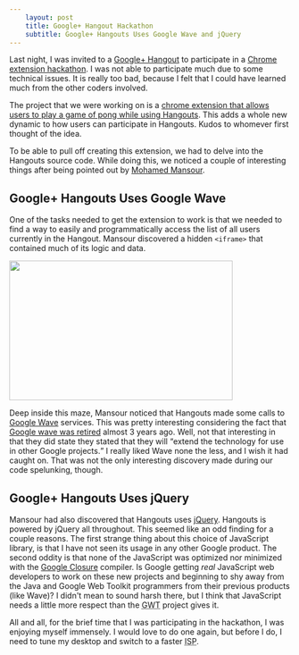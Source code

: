 ```yaml
---
    layout: post
    title: Google+ Hangout Hackathon
    subtitle: Google+ Hangouts Uses Google Wave and jQuery
---
```


Last night, I was invited to a [Google+ Hangout][1] to participate in a
[Chrome extension hackathon][2].  I was not able to participate much due to
some technical issues.  It is really too bad, because I felt that I could
have learned much from the other coders involved.

The project that we were working on is a [chrome extension that allows users to
play a game of pong while using Hangouts][3].  This adds a whole new
dynamic to how users can participate in Hangouts. Kudos to whomever first
thought of the idea.

To be able to pull off creating this extension, we had to delve into the Hangouts source
code.  While doing this, we noticed a couple of interesting
things after being pointed out by [Mohamed Mansour][4].

Google+ Hangouts Uses Google Wave
---------------------------------

One of the tasks needed to get the extension to work is that we needed to find
a way to easily and programmatically access the list of all users currently in
the Hangout.  Mansour discovered a hidden `<iframe>` that contained much of its
logic and data.  

<div class="centered">
<a href="https://picasaweb.google.com/lh/photo/XpQ8ldm8H5mZRFzsX1Nw_Q?feat=embedwebsite">
<img src="https://lh3.googleusercontent.com/-OIL3stpOehc/Th8XA5_cwhI/AAAAAAAADtU/2RSjslEQmpQ/s400/screenshot-20110714-121716.png" height="250" width="400" />
</a>
</div>

Deep inside this maze, Mansour noticed that Hangouts made some calls to
[Google Wave][5] services. This was pretty interesting considering the fact
that [Google wave was retired][6] almost 3 years ago. Well, not that interesting
in that they did state they stated that they will
<q cite="http://googleblog.blogspot.com/2010/08/update-on-google-wave.html">extend
the technology for use in other Google projects.</q> I really liked Wave
none the less, and I wish it had caught on. That was not the only interesting 
discovery made during our code spelunking, though.

Google+ Hangouts Uses jQuery
----------------------------

Mansour had also discovered that Hangouts uses [jQuery][7]. Hangouts is powered
by jQuery all throughout. This seemed like an odd finding for a couple reasons.
The first strange thing about this choice of JavaScript library, is that I have
not seen its usage in any other Google product.  The second oddity is that none
of the JavaScript was optimized nor minimized with the [Google Closure][8]
compiler.  Is Google getting _real_ JavaScript web developers to work on these
new projects and beginning to shy away from the Java and Google Web Toolkit
programmers from their previous products (like Wave)?  I didn't mean to
sound harsh there, but I think that JavaScript needs a little more
respect than the <abbr title="Google Web Toolkit">GWT</abbr> project gives it.

All and all, for the brief time that I was participating in the hackathon, I was
enjoying myself immensely. I would love to do one again, but before I do, I need
to tune my desktop and switch to a faster
<abbr title="Internet Service Provider">ISP</abbr>.

[1]: http://youtu.be/Tku1vJeuzH4 (Google Plus Hangouts)
[2]: https://plus.google.com/116805285176805120365/posts/SH653h7fjYP (Circle Pong Google+ Hangout Chrome Extension Announcement)
[Ubuntu]: http://ubuntu.com/ (Linux for human beings)
[3]: https://github.com/hangout/circle-pong-extension (Circle Pong Google+ Hangout Chrome Extension on Github)
[4]: https://plus.google.com/116805285176805120365 (Mohamed Mansour's Profile)
[5]: http://wave.google.com/ (Google Wave)
[6]: http://googleblog.blogspot.com/2010/08/update-on-google-wave.html (Offical Google Update on Wave)
[7]: http://jquery.com/ (jQuery JavaScript Library)
[8]: http://code.google.com/closure/ (Closure JavaScript Tools)